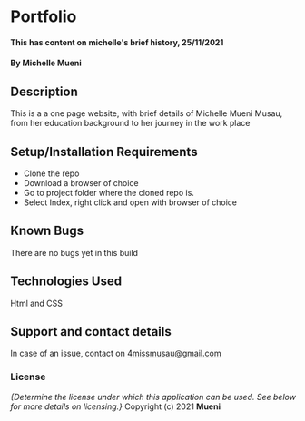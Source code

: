 # Portfolio
#### This has content on michelle's brief history, 25/11/2021
#### By **Michelle Mueni**
## Description
This is a a one page website, with brief details of Michelle Mueni Musau, from her education background to her journey in the work place

## Setup/Installation Requirements
* Clone the repo
* Download a browser of choice
* Go to project folder where the cloned repo is.
* Select Index, right click and open with browser of choice

## Known Bugs
There are no bugs yet in this build

## Technologies Used
Html and CSS 

## Support and contact details
In case of an issue, contact on 4missmusau@gmail.com

### License
*{Determine the license under which this application can be used.  See below for more details on licensing.}*
Copyright (c) 2021 **Mueni**
